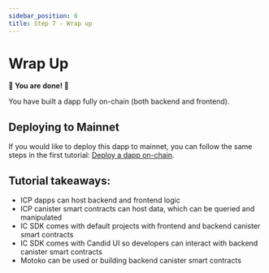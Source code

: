 ```yaml
---
sidebar_position: 6
title: Step 7 - Wrap up
---
```


# Wrap Up

 **🎉 You are done! 🎉**

You have built a dapp fully on-chain (both backend and frontend).

## Deploying to Mainnet

If you would like to deploy this dapp to mainnet, you can follow the same steps in the first tutorial: [Deploy a dapp on-chain](../deploy_sample_app/#deploying-on-chain).

## Tutorial takeaways:

* ICP dapps can host backend and frontend logic
* ICP canister smart contracts can host data, which can be queried and manipulated
* IC SDK comes with default projects with frontend and backend canister smart contracts
* IC SDK comes with Candid UI so developers can interact with backend canister smart contracts
* Motoko can be used or building backend canister smart contracts
